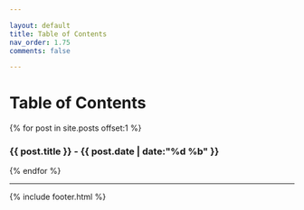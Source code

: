 ```yaml
---

layout: default
title: Table of Contents
nav_order: 1.75
comments: false

---
```


<div class="constrain">
   <h1>Table of Contents</h1> 
           {% for post in site.posts offset:1 %}
                   <h3>{{ post.title }} - {{ post.date | date:"%d %b" }}</h3>
           {% endfor %}
          
   </section>
</div>

---

{% include footer.html %}
